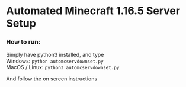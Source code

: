# Automated Minecraft 1.16.5 Server Setup


### How to run:
Simply have python3 installed, and type <br> 
Windows: `python automcservdownset.py` <br>
MacOS / Linux: `python3 automcservdownset.py` <br>

And follow the on screen instructions
